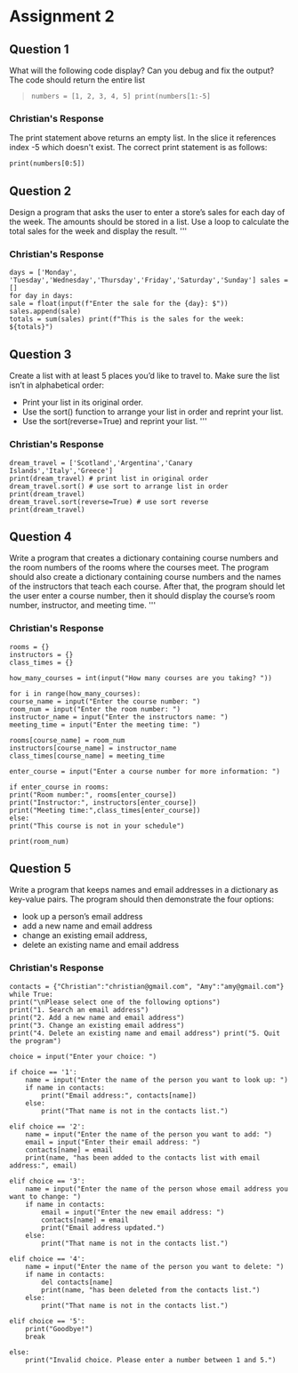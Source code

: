 # Assignment 2

## Question 1

What will the following code display? Can you debug and fix the output? The code should return the entire list

>   `numbers = [1, 2, 3, 4, 5] print(numbers[1:-5] `

### **Christian's Response**

The print statement above returns an empty list. In the slice it references index -5 which doesn't exist. The correct print statement is as follows:

```
print(numbers[0:5])
```

## Question 2

Design a program that asks the user to enter a store’s sales for each day of the week. The amounts should be stored in a list. Use a loop to calculate the total sales for the week and display the result. '''

### **Christian's Response**

```
days = ['Monday', 'Tuesday','Wednesday','Thursday','Friday','Saturday','Sunday'] sales = []
for day in days: 
sale = float(input(f"Enter the sale for the {day}: $")) sales.append(sale)
totals = sum(sales) print(f"This is the sales for the week: ${totals}")
```

## Question 3

Create a list with at least 5 places you’d like to travel to. Make sure the list isn’t in alphabetical order:

-   Print your list in its original order.
-   Use the sort() function to arrange your list in order and reprint your list.
-   Use the sort(reverse=True) and reprint your list. '''

### **Christian's Response**

```
dream_travel = ['Scotland','Argentina','Canary Islands','Italy','Greece'] 
print(dream_travel) # print list in original order 
dream_travel.sort() # use sort to arrange list in order 
print(dream_travel) 
dream_travel.sort(reverse=True) # use sort reverse 
print(dream_travel)
```

## Question 4

Write a program that creates a dictionary containing course numbers and the room numbers of the rooms where the courses meet. The program should also create a dictionary containing course numbers and the names of the instructors that teach each course. After that, the program should let the user enter a course number, then it should display the course’s room number, instructor, and meeting time. '''

### **Christian's Response**

```
rooms = {} 
instructors = {} 
class_times = {}

how_many_courses = int(input("How many courses are you taking? "))

for i in range(how_many_courses): 
course_name = input("Enter the course number: ") 
room_num = input("Enter the room number: ") 
instructor_name = input("Enter the instructors name: ") 
meeting_time = input("Enter the meeting time: ")

rooms[course_name] = room_num
instructors[course_name] = instructor_name
class_times[course_name] = meeting_time

enter_course = input("Enter a course number for more information: ")

if enter_course in rooms: 
print("Room number:", rooms[enter_course])  
print("Instructor:", instructors[enter_course]) 
print("Meeting time:",class_times[enter_course]) 
else: 
print("This course is not in your schedule")

print(room_num)
```

## Question 5

Write a program that keeps names and email addresses in a dictionary as key-value pairs. The program should then demonstrate the four options:

-   look up a person’s email address
-   add a new name and email address
-   change an existing email address,
-   delete an existing name and email address

### Christian's Response

```
contacts = {"Christian":"christian@gmail.com", "Amy":"amy@gmail.com"}
while True:
print("\nPlease select one of the following options") 
print("1. Search an email address") 
print("2. Add a new name and email address") 
print("3. Change an existing email address") 	
print("4. Delete an existing name and email address") print("5. Quit the program")

choice = input("Enter your choice: ")

if choice == '1':
    name = input("Enter the name of the person you want to look up: ")
    if name in contacts:
        print("Email address:", contacts[name])
    else:
        print("That name is not in the contacts list.")

elif choice == '2':
    name = input("Enter the name of the person you want to add: ")
    email = input("Enter their email address: ")
    contacts[name] = email
    print(name, "has been added to the contacts list with email address:", email)

elif choice == '3':
    name = input("Enter the name of the person whose email address you want to change: ")
    if name in contacts:
        email = input("Enter the new email address: ")
        contacts[name] = email
        print("Email address updated.")
    else:
        print("That name is not in the contacts list.")

elif choice == '4':
    name = input("Enter the name of the person you want to delete: ")
    if name in contacts:
        del contacts[name]
        print(name, "has been deleted from the contacts list.")
    else:
        print("That name is not in the contacts list.")

elif choice == '5':
    print("Goodbye!")
    break

else:
    print("Invalid choice. Please enter a number between 1 and 5.")
```

